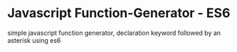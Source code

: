 # Javascript Function-Generator - ES6
 simple javascript function generator, declaration keyword followed by an asterisk using es6
